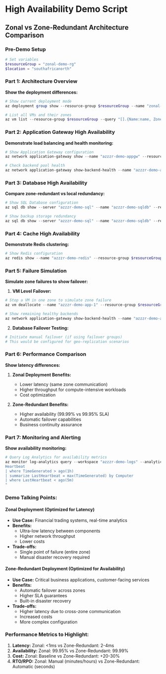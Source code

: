 # High Availability Demo Script
## Zonal vs Zone-Redundant Architecture Comparison

### Pre-Demo Setup
```powershell
# Set variables
$resourceGroup = "zonal-demo-rg"
$location = "southafricanorth"
```

### Part 1: Architecture Overview
**Show the deployment differences:**

```powershell
# Show current deployment mode
az deployment group show --resource-group $resourceGroup --name "zonal-deployment" --query "properties.parameters.isZoneRedundant.value"

# List all VMs and their zones
az vm list --resource-group $resourceGroup --query "[].{Name:name, Zone:zones[0], Size:hardwareProfile.vmSize}" --output table
```

### Part 2: Application Gateway High Availability
**Demonstrate load balancing and health monitoring:**

```powershell
# Show Application Gateway configuration
az network application-gateway show --name "azzzr-demo-appgw" --resource-group $resourceGroup --query "{zones:zones, sku:sku}"

# Check backend pool health
az network application-gateway show-backend-health --name "azzzr-demo-appgw" --resource-group $resourceGroup
```

### Part 3: Database High Availability
**Compare zone-redundant vs local redundancy:**

```powershell
# Show SQL Database configuration
az sql db show --server "azzzr-demo-sql" --name "azzzr-demo-sqldb" --resource-group $resourceGroup --query "{name:name, sku:currentSku, zoneRedundant:zoneRedundant}"

# Show backup storage redundancy
az sql db show --server "azzzr-demo-sql" --name "azzzr-demo-sqldb" --resource-group $resourceGroup --query "currentBackupStorageRedundancy"
```

### Part 4: Cache High Availability
**Demonstrate Redis clustering:**

```powershell
# Show Redis configuration
az redis show --name "azzzr-demo-redis" --resource-group $resourceGroup --query "{name:name, sku:sku, zones:zones, enableNonSslPort:enableNonSslPort}"
```

### Part 5: Failure Simulation
**Simulate zone failures to show failover:**

1. **VM Level Failover:**
```powershell
# Stop a VM in one zone to simulate zone failure
az vm deallocate --name "azzzr-demo-app-1" --resource-group $resourceGroup

# Show remaining healthy backends
az network application-gateway show-backend-health --name "azzzr-demo-appgw" --resource-group $resourceGroup
```

2. **Database Failover Testing:**
```powershell
# Initiate manual failover (if using failover groups)
# This would be configured for geo-replication scenarios
```

### Part 6: Performance Comparison
**Show latency differences:**

1. **Zonal Deployment Benefits:**
   - Lower latency (same zone communication)
   - Higher throughput for compute-intensive workloads
   - Cost optimization

2. **Zone-Redundant Benefits:**
   - Higher availability (99.99% vs 99.95% SLA)
   - Automatic failover capabilities
   - Business continuity assurance

### Part 7: Monitoring and Alerting
**Show availability monitoring:**

```powershell
# Query Log Analytics for availability metrics
az monitor log-analytics query --workspace "azzzr-demo-logs" --analytics-query "
Heartbeat
| where TimeGenerated > ago(1h)
| summarize LastHeartbeat = max(TimeGenerated) by Computer
| where LastHeartbeat < ago(5m)
"
```

### Demo Talking Points:

#### **Zonal Deployment (Optimized for Latency)**
- **Use Case:** Financial trading systems, real-time analytics
- **Benefits:** 
  - Ultra-low latency between components
  - Higher network throughput
  - Lower costs
- **Trade-offs:** 
  - Single point of failure (entire zone)
  - Manual disaster recovery required

#### **Zone-Redundant Deployment (Optimized for Availability)**
- **Use Case:** Critical business applications, customer-facing services
- **Benefits:**
  - Automatic failover across zones
  - Higher SLA guarantees
  - Built-in disaster recovery
- **Trade-offs:**
  - Higher latency due to cross-zone communication
  - Increased costs
  - More complex configuration

### Performance Metrics to Highlight:
1. **Latency:** Zonal: <1ms vs Zone-Redundant: 2-4ms
2. **Availability:** Zonal: 99.95% vs Zone-Redundant: 99.99%
3. **Cost:** Zonal: Baseline vs Zone-Redundant: +20-30%
4. **RTO/RPO:** Zonal: Manual (minutes/hours) vs Zone-Redundant: Automatic (seconds)
